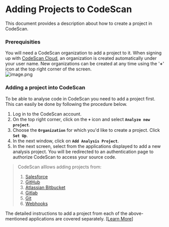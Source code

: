 # Adding Projects to CodeScan

This document provides a description about how to create a project in CodeScan.

### Prerequisities <a href="#prerequisities" id="prerequisities"></a>

You will need a CodeScan organization to add a project to it. When signing up with [CodeScan Cloud](https://www.codescan.io/products/cloud/), an organization is created automatically under your user name. New organizations can be created at any time using the '**+**' icon at the top right corner of the screen.\
![image.png](https://cdn.document360.io/8711f4e7-c040-4616-aac9-d947f87e4619/Images/Documentation/image-H8HR7UP6.png)

### Adding a project into CodeScan <a href="#adding-a-project-into-codescan" id="adding-a-project-into-codescan"></a>

To be able to analyse code in CodeScan you need to add a project first. This can easily be done by following the procedure below.

1. Log in to the CodeScan account.
2. On the top right corner, click on the **`+`** icon and select **`Analyze new project`**.
3. Choose the **`Organization`** for which you'd like to create a project. Click **`Set Up`**.
4. In the next window, click on **`Add Analysis Project`**.
5. In the next screen, select from the applications displayed to add a new analysis project. You will be redirected to an authentication page to authorize CodeScan to access your source code.

> CodeScan alllows adding projects from:
>
> 1. [Salesforce](https://knowledgebase.autorabit.com/codescan/docs/adding-new-salesforce-project-to-codescan)
> 2. [GitHub](https://knowledgebase.autorabit.com/codescan/docs/add-a-project-to-codescan-from-github)
> 3. [Atlassian Bitbucket](https://knowledgebase.autorabit.com/codescan/docs/add-a-project-to-codescan-from-bitbucket)
> 4. [Gitlab](https://knowledgebase.autorabit.com/codescan/docs/add-a-project-to-codescan-from-gitlab)
> 5. [Git](https://knowledgebase.autorabit.com/codescan/docs/add-a-project-to-codescan-from-git)
> 6. [Webhooks](https://knowledgebase.autorabit.com/codescan/docs/codescan-webhooks)

The detailed instructions to add a project from each of the above-mentioned applications are covered separately. [\[Learn More](https://knowledgebase.autorabit.com/codescan/docs/adding-projects)]
